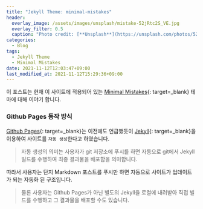 ```yaml
---
title: "Jekyll Theme: minimal-mistakes"
header:
  overlay_image: /assets/images/unsplash/mistake-52jRtc2S_VE.jpg
  overlay_filter: 0.5
  caption: "Photo credit: [**Unsplash**](https://unsplash.com/photos/52jRtc2S_VE)"
categories:
  - Blog
tags:
  - Jekyll Theme
  - Minimal Mistakes
date: 2021-11-12T12:03:47+09:00
last_modified_at: 2021-11-12T15:29:36+09:00
---
```


이 포스트는 현재 이 사이트에 적용되어 있는 [Minimal Mistakes](https://mmistakes.github.io/minimal-mistakes/){: target=_blank} 테마에 대해 이야기 합니다.

### Github Pages 동작 방식
[Github Pages](https://pages.github.com/){: target=_blank}는 이전에도 언급했듯이 [Jekyll](https://jekyllrb-ko.github.io/){: target=_blank}을 이용하여 사이트를 `자동 생성`한다고 하였습니다. 

> 자동 생성의 의미는 사용자가 git 저장소에 푸시를 하면 자동으로 git에서 Jekyll 빌드를 수행하여 최종 결과물을 배포함을 의미합니다.

따라서 사용자는 단지 Markdown 포스트를 푸시만 하면 자동으로 사이트가 업데이트가 되는 자동화 된 구조입니다.

> 물론 사용자는 Github Pages가 아닌 별도의 Jekyll을 로컬에 내려받아 직접 빌드를 수행하고 그 결과물을 배포할 수도 있습니다.
